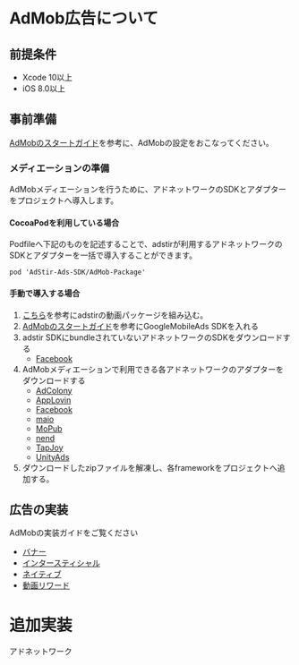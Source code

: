 # AdMob広告について

## 前提条件

* Xcode 10以上
* iOS 8.0以上

## 事前準備

[AdMobのスタートガイド](https://developers.google.com/admob/ios/quick-start?hl=ja)を参考に、AdMobの設定をおこなってください。

### メディエーションの準備

AdMobメディエーションを行うために、アドネットワークのSDKとアダプターをプロジェクトへ導入します。

#### CocoaPodを利用している場合
Podfileへ下記のものを記述することで、adstirが利用するアドネットワークのSDKとアダプターを一括で導入することができます。

```
pod 'AdStir-Ads-SDK/AdMob-Package'
```

#### 手動で導入する場合

1. [こちら](../adstir/init/manual_integration.md#sdkの手動組み込み)を参考にadstirの動画パッケージを組み込む。
1. [AdMobのスタートガイド](https://developers.google.com/admob/ios/quick-start?hl=ja#manual_download)を参考にGoogleMobileAds SDKを入れる 
1. adstir SDKにbundleされていないアドネットワークのSDKをダウンロードする
    * [Facebook](https://origincache.facebook.com/developers/resources/?id=FBAudienceNetwork-5.6.0.zip)
1. AdMobメディエーションで利用できる各アドネットワークのアダプターをダウンロードする
    * [AdColony](https://google.bintray.com/mobile-ads-adapters-ios/AdColonyAdapter/4.1.2.0/AdColonyAdapter-4.1.2.0.zip)
    * [AppLovin](https://google.bintray.com/mobile-ads-adapters-ios/AppLovinAdapter/6.10.1.0/AppLovinAdapter-6.10.1.0.zip)
    * [Facebook](https://google.bintray.com/mobile-ads-adapters-ios/FacebookAdapter/5.6.0.0/FacebookAdapter-5.6.0.0.zip)
    * [maio](https://google.bintray.com/mobile-ads-adapters-ios/MaioAdapter/1.5.1.0/MaioAdapter-1.5.1.0.zip)
    * [MoPub](https://google.bintray.com/mobile-ads-adapters-ios/MoPubAdapter/5.10.0.0/MoPubAdapter-5.10.0.0.zip)
    * [nend](https://google.bintray.com/mobile-ads-adapters-ios/NendAdapter/5.3.0.0/NendAdapter-5.3.0.0.zip)
    * [TapJoy](https://google.bintray.com/mobile-ads-adapters-ios/TapjoyAdapter/12.3.4.0/TapjoyAdapter-12.3.4.0.zip)
    * [UnityAds](https://google.bintray.com/mobile-ads-adapters-ios/UnityAdapter/3.3.0.0/UnityAdapter-3.3.0.0.zip)
1. ダウンロードしたzipファイルを解凍し、各frameworkをプロジェクトへ追加する。

## 広告の実装

AdMobの実装ガイドをご覧ください

* [バナー](https://developers.google.com/admob/ios/banner?hl=ja)
* [インタースティシャル](https://developers.google.com/admob/ios/interstitial?hl=ja)
* [ネイティブ](https://developers.google.com/admob/ios/native/start?hl=ja)
* [動画リワード](https://developers.google.com/admob/ios/rewarded-ads?hl=ja)


# 追加実装

アドネットワーク

